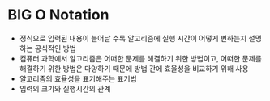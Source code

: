 # BIG O Notation
- 정식으로 입력된 내용이 늘어날 수록 알고리즘에 실행 시간이 어떻게 변하는지 설명하는 공식적인 방법
- 컴퓨터 과학에서 알고리즘은 어떠한 문제를 해결하기 위한 방법이고, 어떠한 문제를 해결하기 위한 방법은 다양하기 때문에 방법 간에 효율성을 비교하기 위해 사용
- 알고리즘의 효율성을 표기해주는 표기법
- 입력의 크기와 실행시간의 관계
